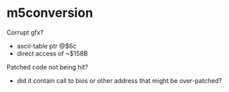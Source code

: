 # m5conversion

Corrupt gfx?
* ascii-table ptr @$6c
* direct access of ~$158B

Patched code not being hit?
* did it contain call to bios or other address that might be over-patched?
